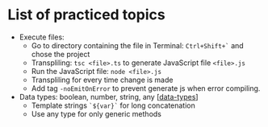 # List of practiced topics

- Execute files:
  - Go to directory containing the file in Terminal: ``` Ctrl+Shift+` ``` and chose the project
  - Transpliling: ```tsc <file>.ts``` to generate JavaScript file ```<file>.js```
  - Run the JavaScript file: ```node <file>.js```
  - Transpliling for every time change is made
  - Add tag ```-noEmitOnError``` to prevent generate js when error compiling.
- Data types: boolean, number, string, any
[[data-types]()]
  - Template strings ``` `${var}` ``` for long concatenation
  - Use any type for only generic methods
